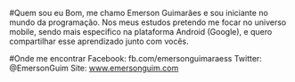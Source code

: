 #Quem sou eu
Bom, me chamo Emerson Guimarães e sou iniciante no mundo da programação.
Nos meus estudos pretendo me focar no universo mobile, sendo mais especifico na plataforma Android (Google), e quero compartilhar esse aprendizado junto com vocês.

#Onde me encontrar
Facebook: fb.com/emersonguimaraess
Twitter: @EmersonGuim
Site: www.emersonguim.com

